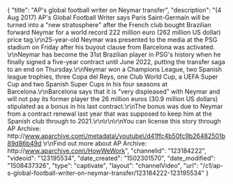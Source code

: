 {
    "title": "AP's global football writer on Neymar transfer",
    "description": "(4 Aug 2017) AP's Global Football Writer says Paris Saint-Germain will be turned into a \"new stratosphere\" after the French club bought Brazilian forward Neymar for a world record 222 million euro (262 million US dollar) price tag.\r\n25-year-old Neymar was presented to the media at the PSG stadium on Friday after his buyout clause from Barcelona was activated. \r\nNeymar has become the 31st Brazilian player in PSG's history when he finally signed a five-year contract until June 2022, putting the transfer saga to an end on Thursday.\r\nNeymar won a Champions League, two Spanish league trophies, three Copa del Reys, one Club World Cup, a UEFA Super Cup and two Spanish Super Cups in his four seasons at Barcelona.\r\nBarcelona says that it is \"very displeased\" with Neymar and will not pay its former player the 26 million euros (30.9 million US dollars) stipulated as a bonus in his last contract.\r\nThe bonus was due to Neymar from a contract renewal last year that was supposed to keep him at the Spanish club through to 2021.\r\n\r\n\r\nYou can license this story through AP Archive: http:\/\/www.aparchive.com\/metadata\/youtube\/d41ffc4b50fc9b26482501b89d86b49d \r\nFind out more about AP Archive: http:\/\/www.aparchive.com\/HowWeWork",
    "channelid": "123184222",
    "videoid": "123195534",
    "date_created": "1502301570",
    "date_modified": "1508437326",
    "type": "captivate",
    "layout": "channelVideo",
    "url": "\/c1\/ap-s-global-football-writer-on-neymar-transfer\/123184222-123195534"
}